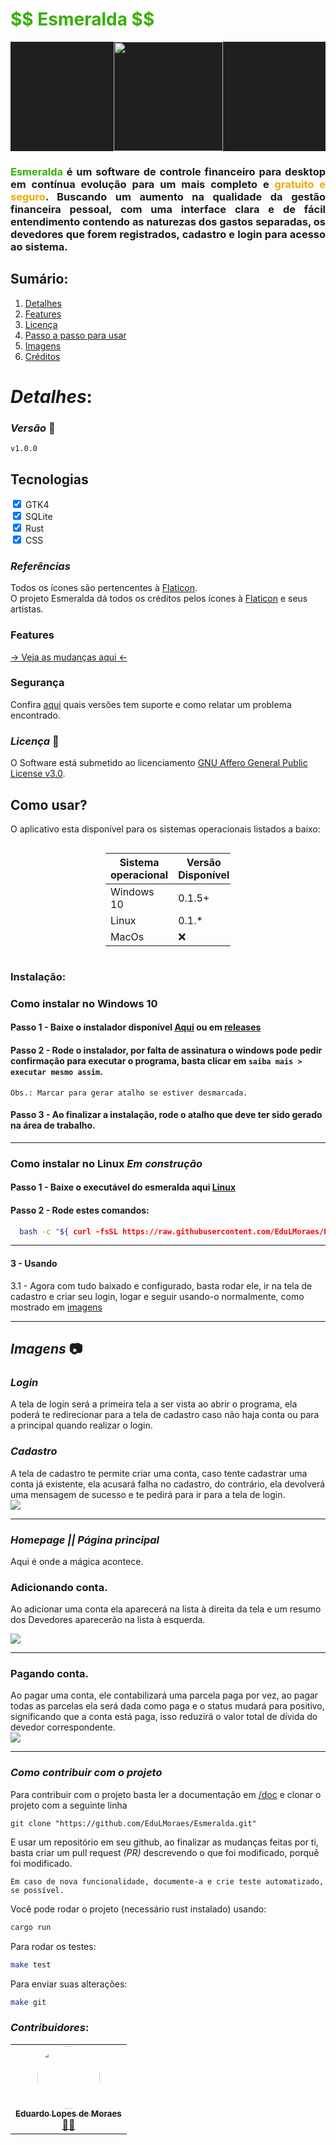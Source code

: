 <h1 style="color: #37af03"> <b>$$ Esmeralda $$</b></h1> 

<div style="
  background-color: #1f1f1f;
  ">
  <img src="./assets/images/icon.png" style="
    display: flex;
    margin: auto;
    width: 175px;
  "/>
</div>

<h3 style="text-align: justify">
<b style="color: #37af03">Esmeralda</b> é um software de controle financeiro para desktop em contínua evolução para um mais completo e 
<b style="color: #eeaa00"> gratuito e seguro</b>. Buscando um aumento na qualidade da gestão financeira pessoal, com uma interface clara e de fácil
entendimento contendo as naturezas dos gastos separadas, os devedores que forem 
registrados, cadastro e login para acesso ao sistema.
</h3>

## Sumário:
  1.    [Detalhes](#details)
  2.    [Features](./features.md)
  3.    [Licença](./LICENSE) 
  4.    [Passo a passo para usar](#how-use)
  5.    [Imagens](#images)
  6.    [Créditos](#credits)

# *Detalhes*: <section id="details"/>

### *Versão* 🤖
`v1.0.0`

<h2> Tecnologias </h2>
<p>
<input type="checkbox" checked> GTK4    <br>
<input type="checkbox" checked> SQLite  <br>
<input type="checkbox" checked> Rust    <br>
<input type="checkbox" checked> CSS     <br>

</p>

### *Referências*
Todos os ícones são pertencentes à [Flaticon](https://www.flaticon.com/br/).
<br>
O projeto Esmeralda dá todos os créditos pelos ícones à [Flaticon](https://www.flaticon.com/br/) e seus artistas.

### Features
[ → Veja as mudanças aqui ←](./features.md) 

### Segurança
Confira [aqui](./SECURITY.md) quais versões tem suporte e como relatar um problema encontrado.  

### *Licença* 📜
O Software está submetido ao licenciamento [GNU Affero General Public License v3.0](./LICENSE).

## Como usar? <section id="how-use"/>

O aplicativo esta disponível para os sistemas operacionais listados a baixo:
<div style = "display: flex; margin: auto; width: 200px; font-size: larger;">

|Sistema <br> operacional|Versão <br> Disponível|
|-------------------|----------|
|Windows 10         |  0.1.5+  |
|Linux              |  0.1.*   |
|MacOs              |    ❌    |

</div>

### Instalação:

### Como instalar no Windows 10

#### Passo 1 - Baixe o instalador disponível [Aqui](https://github.com/EduLMoraes/Esmeralda/releases/download/v1.0.0/Esmeralda_installer-v1.0.0.exe) ou em [releases](https://github.com/EduLMoraes/Esmeralda/releases/)

#### Passo 2 - Rode o instalador, por falta de assinatura o windows pode pedir  confirmação para executar o programa, basta clicar em `saiba mais > executar mesmo assim`. 

``Obs.: Marcar para gerar atalho se estiver desmarcada.``

#### Passo 3 - Ao finalizar a instalação, rode o atalho que deve ter sido gerado na área de trabalho.

---

### Como instalar no Linux *Em construção*
#### Passo 1 - Baixe o executável do esmeralda aqui [Linux](https://github.com/EduLMoraes/Esmeralda/releases/download/v1.0.0/esmeralda)

#### Passo 2 - Rode estes comandos:
```bash
  bash -c "${ curl -fsSL https://raw.githubusercontent.com/EduLMoraes/Esmeralda/Master/install_to_linux.sh}"
```

---
#### 3 - Usando
  3.1 - Agora com tudo baixado e configurado, basta rodar ele, ir na tela de cadastro e criar seu login, logar e seguir usando-o normalmente, como mostrado em [imagens](#images)

---

## *Imagens* 📷 <section id = "images" />


### *Login*
A tela de login será a primeira tela a ser vista ao abrir o programa,
ela poderá te redirecionar para a tela de cadastro caso não haja conta
ou para a principal quando realizar o login.

### *Cadastro*
A tela de cadastro te permite criar uma conta, caso tente cadastrar uma
conta já existente, ela acusará falha no cadastro, do contrário, ela 
devolverá uma mensagem de sucesso e te pedirá para ir para a tela de login.
<img src="./assets/gif/login.gif" style="display: flex; margin: auto;">
___
### *Homepage || Página principal*
Aqui é onde a mágica acontece.
 ### Adicionando conta.
  
  Ao adicionar uma conta ela aparecerá na lista à direita da tela
  e um resumo dos Devedores aparecerão na lista à esquerda.

 <img src="./assets/gif/added.gif" style="display: flex; margin: auto;"> 
 
 ___

 ### Pagando conta.

  Ao pagar uma conta, ele contabilizará uma parcela paga por vez, ao
  pagar todas as parcelas ela será dada como paga e o status mudará
  para positivo, significando que a conta está paga, isso reduzirá
  o valor total de dívida do devedor correspondente.
<img src="./assets/gif/pay.gif" style="display: flex; margin: auto;">
 
 ___


### *Como contribuir com o projeto*
Para contribuir com o projeto basta ler a documentação em [/doc](./doc/) e clonar o projeto com a seguinte linha
```git
git clone "https://github.com/EduLMoraes/Esmeralda.git"
```
E usar um repositório em seu github, ao finalizar as mudanças feitas por
ti, basta criar um pull request *(PR)* descrevendo o que foi modificado,
porquê foi modificado.

`Em caso de nova funcionalidade, documente-a e crie teste automatizado, se possível.`

Você pode rodar o projeto (necessário rust instalado) usando:
```bash
cargo run
```

Para rodar os testes:
```bash
make test
```

Para enviar suas alterações:
```bash
make git
```

### *Contribuidores*: <section id="credits"/>
<table>
  <tr>
     <td align="center"><a href="https://github.com/EduardoMoreaes"><img style="border-radius: 50%;" src="https://avatars.githubusercontent.com/u/88555769?v=4" width="100px;" alt=""/><br /><sub><b>Eduardo Lopes de Moraes</b></sub></a><br /><a href="https://github.com/EduardoMoreaes" title="Desenvolvedor">👨‍🚀</a></td>
  </tr>
<table>

